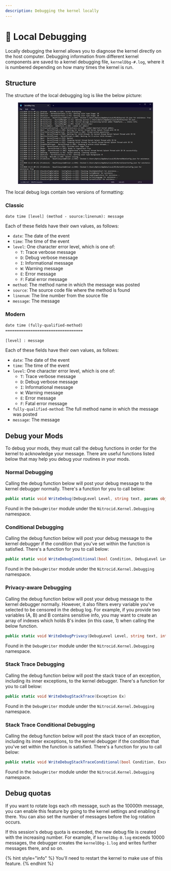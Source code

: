 ```yaml
---
description: Debugging the kernel locally
---
```


# 🧬 Local Debugging

Locally debugging the kernel allows you to diagnose the kernel directly on the host computer. Debugging information from different kernel components are saved to a kernel debugging file, `kernelDbg-#.log`, where it is numbered depending on how many times the kernel is run.

## Structure

The structure of the local debugging log is like the below picture:

<figure><img src="../../../.gitbook/assets/097-debug.png" alt=""><figcaption></figcaption></figure>

The local debug logs contain two versions of formatting:

### Classic

```
date time [level] (method - source:linenum): message
```

Each of these fields have their own values, as follows:

* `date`: The date of the event
* `time`: The time of the event
* `level`: One character error level, which is one of:
  * `T`: Trace verbose message
  * `D`: Debug verbose message
  * `I`: Informational message
  * `W`: Warning message
  * `E`: Error message
  * `F`: Fatal error message
* `method`: The method name in which the message was posted
* `source`: The source code file where the method is found
* `linenum`: The line number from the source file
* `message`: The message

### Modern

```
date time (fully-qualified-method)
==================================

[level] : message
```

Each of these fields have their own values, as follows:

* `date`: The date of the event
* `time`: The time of the event
* `level`: One character error level, which is one of:
  * `T`: Trace verbose message
  * `D`: Debug verbose message
  * `I`: Informational message
  * `W`: Warning message
  * `E`: Error message
  * `F`: Fatal error message
* `fully-qualified-method`: The full method name in which the message was posted
* `message`: The message

## Debug your Mods

To debug your mods, they must call the debug functions in order for the kernel to acknowledge your message. There are useful functions listed below that may help you debug your routines in your mods.

### Normal Debugging

Calling the debug function below will post your debug message to the kernel debugger normally. There's a function for you to call below:

```csharp
public static void WriteDebug(DebugLevel Level, string text, params object[] vars)
```

Found in the `DebugWriter` module under the `Nitrocid.Kernel.Debugging` namespace.

### Conditional Debugging

Calling the debug function below will post your debug message to the kernel debugger if the condition that you've set within the function is satisfied. There's a function for you to call below:

```csharp
public static void WriteDebugConditional(bool Condition, DebugLevel Level, string text, params object[] vars)
```

Found in the `DebugWriter` module under the `Nitrocid.Kernel.Debugging` namespace.

### Privacy-aware Debugging

Calling the debug function below will post your debug message to the kernel debugger normally. However, it also filters every variable you've selected to be censored in the debug log. For example, if you provide two variables (A, B) and B contains sensitive info, you may want to create an array of indexes which holds B's index (in this case, 1) when calling the below function.

```csharp
public static void WriteDebugPrivacy(DebugLevel Level, string text, int[] SecureVarIndexes, params object[] vars)
```

Found in the `DebugWriter` module under the `Nitrocid.Kernel.Debugging` namespace.

### Stack Trace Debugging

Calling the debug function below will post the stack trace of an exception, including its inner exceptions, to the kernel debugger. There's a function for you to call below:

```csharp
public static void WriteDebugStackTrace(Exception Ex)
```

Found in the `DebugWriter` module under the `Nitrocid.Kernel.Debugging` namespace.

### Stack Trace Conditional Debugging

Calling the debug function below will post the stack trace of an exception, including its inner exceptions, to the kernel debugger if the condition that you've set within the function is satisfied. There's a function for you to call below:

```csharp
public static void WriteDebugStackTraceConditional(bool Condition, Exception Ex)
```

Found in the `DebugWriter` module under the `Nitrocid.Kernel.Debugging` namespace.

## Debug quotas

If you want to rotate logs each `n`th message, such as the 10000th message, you can enable this feature by going to the kernel settings and enabling it there. You can also set the number of messages before the log rotation occurs.

If this session's debug quota is exceeded, the new debug file is created with the increasing number. For example, if `kernelDbg-0.log` exceeds 10000 messages, the debugger creates the `kernelDbg-1.log` and writes further messages there, and so on.

{% hint style="info" %}
You'll need to restart the kernel to make use of this feature.
{% endhint %}

